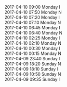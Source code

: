 2017-04-10 09:00 Monday  I  
2017-04-10 07:50 Monday  N  
2017-04-10 07:20 Monday  I  
2017-04-10 07:10 Monday  N  
2017-04-10 06:45 Monday  I  
2017-04-10 06:40 Monday  N  
2017-04-10 02:25 Monday  I  
2017-04-10 02:10 Monday  N  
2017-04-10 00:30 Monday  I  
2017-04-10 00:15 Monday  N  
2017-04-09 23:40 Sunday  I  
2017-04-09 18:20 Sunday  N  
2017-04-09 18:10 Sunday  I  
2017-04-09 10:50 Sunday  N  
2017-04-09 09:35 Sunday  I  
